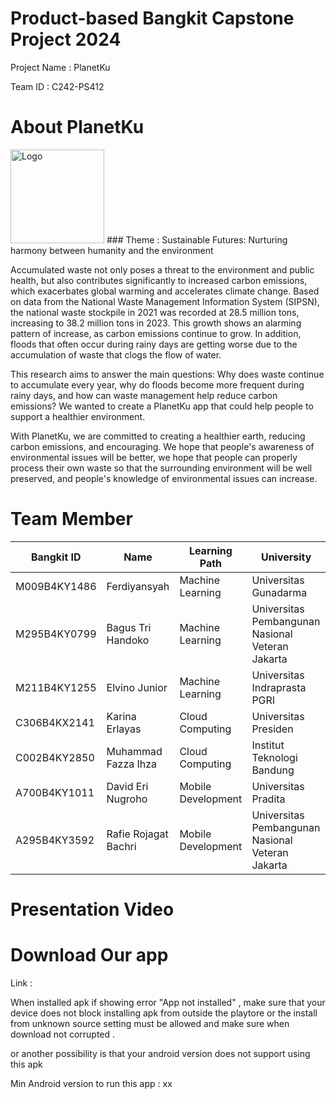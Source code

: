 # Product-based Bangkit Capstone Project 2024
Project Name : PlanetKu

Team ID : C242-PS412

# About PlanetKu
<img src="https://github.com/PlanetKu-Capstone/Profile/blob/main/Logo%20PlanetKu.jpg?raw=true" alt="Logo" width="150"/>
### Theme : Sustainable Futures: Nurturing harmony between humanity and the environment

Accumulated waste not only poses a threat to the environment and public health, but also contributes significantly to increased carbon emissions, which exacerbates global warming and accelerates climate change. Based on data from the National Waste Management Information System (SIPSN), the national waste stockpile in 2021 was recorded at 28.5 million tons, increasing to 38.2 million tons in 2023. This growth shows an alarming pattern of increase, as carbon emissions continue to grow. In addition, floods that often occur during rainy days are getting worse due to the accumulation of waste that clogs the flow of water. 

This research aims to answer the main questions: Why does waste continue to accumulate every year, why do floods become more frequent during rainy days, and how can waste management help reduce carbon emissions? We wanted to create a PlanetKu app that could help people to support a healthier environment.

With PlanetKu, we are committed to creating a healthier earth, reducing carbon emissions, and encouraging. We hope that people's awareness of environmental issues will be better, we hope that people can properly process their own waste so that the surrounding environment will be well preserved, and people's knowledge of environmental issues can increase.

# Team Member
| Bangkit ID | Name | Learning Path | University |
| --- | --- | --- | --- |
| M009B4KY1486 | Ferdiyansyah | Machine Learning | Universitas Gunadarma |
| M295B4KY0799 | Bagus Tri Handoko | Machine Learning | Universitas Pembangunan Nasional Veteran Jakarta |
| M211B4KY1255 | Elvino Junior | Machine Learning | Universitas Indraprasta PGRI |
| C306B4KX2141 | Karina Erlayas | Cloud Computing | Universitas Presiden |
| C002B4KY2850 | Muhammad Fazza Ihza | Cloud Computing | Institut Teknologi Bandung |
| A700B4KY1011 | David Eri Nugroho | Mobile Development | Universitas Pradita |
| A295B4KY3592 | Rafie Rojagat Bachri | Mobile Development | Universitas Pembangunan Nasional Veteran Jakarta |

# Presentation Video

# Download Our app
Link :

When installed apk if showing error "App not installed" , make sure that your device does not block installing apk from outside the playtore or the install from unknown source setting must be allowed and make sure when download not corrupted .  

or another possibility is that your android version does not support using this apk 

Min Android version to run this app : xx
